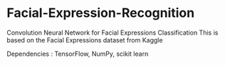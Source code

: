 # Facial-Expression-Recognition
Convolution Neural Network  for Facial Expressions Classification
This is based on the Facial Expressions dataset from Kaggle

Dependencies : TensorFlow, NumPy, scikit learn

